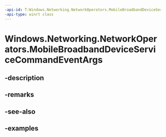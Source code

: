 ```yaml
---
-api-id: T:Windows.Networking.NetworkOperators.MobileBroadbandDeviceServiceCommandEventArgs
-api-type: winrt class
---
```


# Windows.Networking.NetworkOperators.MobileBroadbandDeviceServiceCommandEventArgs

<!--
public sealed class MobileBroadbandDeviceServiceCommandEventArgs
-->


## -description

## -remarks

## -see-also

## -examples


